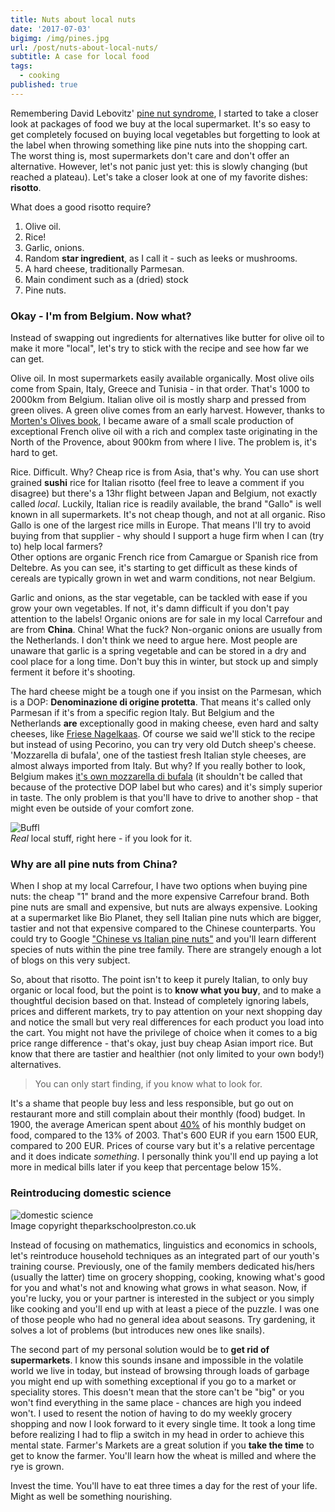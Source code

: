 ```yaml
---
title: Nuts about local nuts
date: '2017-07-03'
bigimg: /img/pines.jpg
url: /post/nuts-about-local-nuts/
subtitle: A case for local food
tags:
  - cooking
published: true
---
```


Remembering David Lebovitz' [pine nut syndrome](http://www.davidlebovitz.com/pine-nut-syndrome/), I started to take a closer look at packages of food we buy at the local supermarket. It's so easy to get completely focused on buying local vegetables but forgetting to look at the label when throwing something like pine nuts into the shopping cart. The worst thing is, most supermarkets don't care and don't offer an alternative. However, let's not panic just yet: this is slowly changing (but reached a plateau). Let's take a closer look at one of my favorite dishes: **risotto**.

What does a good risotto require? 

1. Olive oil.
2. Rice!
3. Garlic, onions.
4. Random __star ingredient__, as I call it - such as leeks or mushrooms.
5. A hard cheese, traditionally Parmesan.
6. Main condiment such as a (dried) stock
7. Pine nuts.

### Okay - I'm from Belgium. Now what?

Instead of swapping out ingredients for alternatives like butter for olive oil to make it more "local", let's try to stick with the recipe and see how far we can get. 

Olive oil. In most supermarkets easily available organically. Most olive oils come from Spain, Italy, Greece and Tunisia - in that order. That's 1000 to 2000km from Belgium. Italian olive oil is mostly sharp and pressed from green olives. A green olive comes from an early harvest. However, thanks to [Morten's Olives book](https://www.goodreads.com/book/show/38838.Olives), I became aware of a small scale production of exceptional French olive oil with a rich and complex taste originating in the North of the Provence, about 900km from where I live. The problem is, it's hard to get.

Rice. Difficult. Why? Cheap rice is from Asia, that's why. You can use short grained __sushi__ rice for Italian risotto (feel free to leave a comment if you disagree) but there's a 13hr flight between Japan and Belgium, not exactly called _local_. Luckily, Italian rice is readily available, the brand "Gallo" is well known in all supermarkets. It's not cheap though, and not at all organic. Riso Gallo is one of the largest rice mills in Europe. That means I'll try to avoid buying from that supplier - why should I support a huge firm when I can (try to) help local farmers?<br/>
Other options are organic French rice from Camargue or Spanish rice from Deltebre. As you can see, it's starting to get difficult as these kinds of cereals are typically grown in wet and warm conditions, not near Belgium.

Garlic and onions, as the star vegetable, can be tackled with ease if you grow your own vegetables. If not, it's damn difficult if you don't pay attention to the labels! Organic onions are for sale in my local Carrefour and are from **China**. China! What the fuck? Non-organic onions are usually from the Netherlands. I don't think we need to argue here. Most people are unaware that garlic is a spring vegetable and can be stored in a dry and cool place for a long time. Don't buy this in winter, but stock up and simply ferment it before it's shooting. 

The hard cheese might be a tough one if you insist on the Parmesan, which is a DOP: __Denominazione di origine protetta__. That means it's called only Parmesan if it's from a specific region Italy. But Belgium and the Netherlands **are** exceptionally good in making cheese, even hard and salty cheeses, like [Friese Nagelkaas](https://nl.wikipedia.org/wiki/Friese_nagelkaas). Of course we said we'll stick to the recipe but instead of using Pecorino, you can try very old Dutch sheep's cheese.<br/>
'Mozzarella di bufala', one of the tastiest fresh Italian style cheeses, are almost always imported from Italy. But why? If you really bother to look, Belgium makes [it's own mozzarella di bufala](http://www.bufflardenne.be/) (it shouldn't be called that because of the protective DOP label but who cares) and it's simply superior in taste. The only problem is that you'll have to drive to another shop - that might even be outside of your comfort zone.

![Buffl](/img/buffl.jpg)<br/>
_Real_ local stuff, right here - if you look for it.

### Why are all pine nuts from China?

When I shop at my local Carrefour, I have two options when buying pine nuts: the cheap "1" brand and the more expensive Carrefour brand. Both pine nuts are small and expensive, but nuts are always expensive. Looking at a supermarket like Bio Planet, they sell Italian pine nuts which are bigger, tastier and not that expensive compared to the Chinese counterparts. You could try to Google ["Chinese vs Italian pine nuts"](https://www.google.be/search?q=chinese+vs+italian+pine+nuts) and you'll learn different species of nuts within the pine tree family. There are strangely enough a lot of blogs on this very subject.

So, about that risotto. The point isn't to keep it purely Italian, to only buy organic or local food, but the point is to **know what you buy**, and to make a thoughtful decision based on that. Instead of completely ignoring labels, prices and different markets, try to pay attention on your next shopping day and notice the small but very real differences for each product you load into the cart. You might not have the privilege of choice when it comes to a big price range difference - that's okay, just buy cheap Asian import rice. But know that there are tastier and healthier (not only limited to your own body!) alternatives.

> You can only start finding, if you know what to look for. 

It's a shame that people buy less and less responsible, but go out on restaurant more and still complain about their monthly (food) budget. In 1900, the average American spent about [40%](https://www.theatlantic.com/business/archive/2012/04/how-america-spends-money-100-years-in-the-life-of-the-family-budget/255475/) of his monthly budget on food, compared to the 13% of 2003. That's 600 EUR if you earn 1500 EUR, compared to 200 EUR. Prices of course vary but it's a relative percentage and it does indicate _something_. I personally think you'll end up paying a lot more in medical bills later if you keep that percentage below 15%.

### Reintroducing domestic science

![domestic science](/img/domestic.jpg)<br/>
Image copyright theparkschoolpreston.co.uk

Instead of focusing on mathematics, linguistics and economics in schools, let's reintroduce household techniques as an integrated part of our youth's training course. Previously, one of the family members dedicated his/hers (usually the latter) time on grocery shopping, cooking, knowing what's good for you and what's not and knowing what grows in what season. Now, if you're lucky, you or your partner is interested in the subject or you simply like cooking and you'll end up with at least a piece of the puzzle. I was one of those people who had no general idea about seasons. Try gardening, it solves a lot of problems (but introduces new ones like snails). 

The second part of my personal solution would be to **get rid of supermarkets**. I know this sounds insane and impossible in the volatile world we live in today, but instead of browsing through loads of garbage you might end up with something exceptional if you go to a market or speciality stores. This doesn't mean that the store can't be "big" or you won't find everything in the same place - chances are high you indeed won't. I used to resent the notion of having to do my weekly grocery shopping and now I look forward to it every single time. It took a long time before realizing I had to flip a switch in my head in order to achieve this mental state. Farmer's Markets are a great solution if you **take the time** to get to know the farmer. You'll learn how the wheat is milled and where the rye is grown. 

Invest the time. You'll have to eat three times a day for the rest of your life. <br/>
Might as well be something nourishing. 